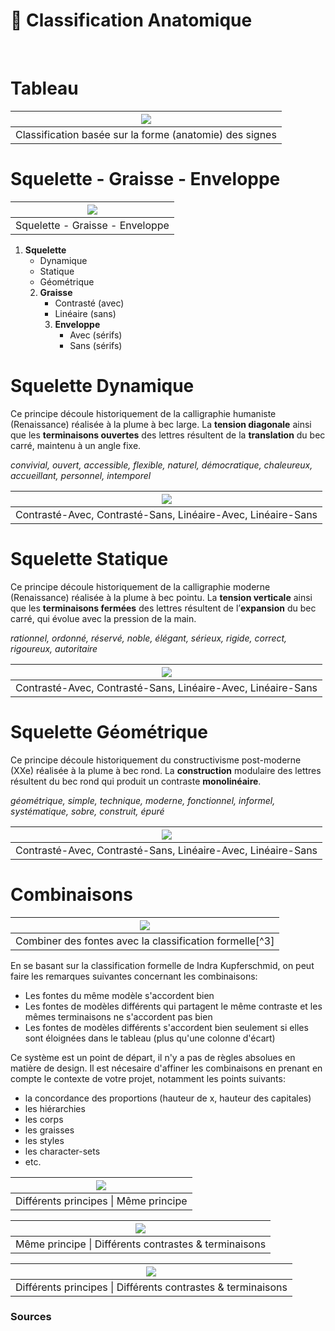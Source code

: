 # 🦴 Classification Anatomique

  
&nbsp;

# Tableau

|![](links/Era_Typ_Class_01.jpg) |
|:---:|
| Classification basée sur la forme (anatomie) des signes | 

# Squelette - Graisse - Enveloppe

|![](links/Era_Typ_Class_01.jpg) |
|:---:|
| Squelette - Graisse - Enveloppe           |

1.  **Squelette**
    -  Dynamique  
    -  Statique  
    -  Géométrique  
    2.  **Graisse**
        -  Contrasté (avec)
        -  Linéaire (sans)
        3.  **Enveloppe**
            -  Avec (sérifs)
            -  Sans (sérifs)

# Squelette Dynamique

Ce principe découle historiquement de la calligraphie humaniste (Renaissance) réalisée à la plume à bec large. La **tension diagonale** ainsi que les **terminaisons ouvertes** des lettres résultent de la **translation** du bec carré, maintenu à un angle fixe.

*convivial, ouvert, accessible, flexible, naturel, démocratique, chaleureux, accueillant, personnel, intemporel*

|![](links/Typo_Classification_1_dynamique.gif) |
|:---:|
| Contrasté-Avec, Contrasté-Sans, Linéaire-Avec, Linéaire-Sans           |

# Squelette Statique

Ce principe découle historiquement de la calligraphie moderne (Renaissance) réalisée à la plume à bec pointu. La **tension verticale** ainsi que les **terminaisons fermées** des lettres résultent de l’**expansion** du bec carré, qui évolue avec la pression de la main.

*rationnel, ordonné, réservé, noble, élégant, sérieux, rigide, correct, rigoureux, autoritaire*

|![](links/Typo_Classification_2_statique.gif) |
|:---:|
| Contrasté-Avec, Contrasté-Sans, Linéaire-Avec, Linéaire-Sans           |

# Squelette Géométrique

Ce principe découle historiquement du constructivisme post-moderne (XXe) réalisée à la plume à bec rond. La **construction** modulaire des lettres résultent du bec rond qui produit un contraste **monolinéaire**.

*géométrique, simple, technique, moderne, fonctionnel, informel, systématique, sobre, construit, épuré*

|![](links/Typo_Classification_3_geometrique.gif) |
|:---:|
| Contrasté-Avec, Contrasté-Sans, Linéaire-Avec, Linéaire-Sans           |

# Combinaisons

|![](links/Pair_Fonts.gif) |
|:---:|
| Combiner des fontes avec la classification formelle[^3]           |

En se basant sur la classification formelle de Indra Kupferschmid, on peut faire les remarques suivantes concernant les combinaisons:

- Les fontes du même modèle s'accordent bien
- Les fontes de modèles différents qui partagent le même contraste et les mêmes terminaisons ne s'accordent pas bien
- Les fontes de modèles différents s'accordent bien seulement si elles sont éloignées dans le tableau (plus qu'une colonne d'écart)

Ce système est un point de départ, il n'y a pas de règles absolues en matière de design. Il est nécesaire d'affiner les combinaisons en prenant en compte le contexte de votre projet, notamment les points suivants:

- la concordance des proportions (hauteur de x, hauteur des capitales)
- les hiérarchies
- les corps
- les graisses
- les styles
- les character-sets
- etc.

|![](links/Typo_Classification_13b1.gif) |
|:---:|
| Différents principes \| Même principe           |

|![](links/Typo_Classification_13b2.gif) |
|:---:|
| Même principe  \| Différents contrastes & terminaisons           |

|![](links/Typo_Classification_13b3.gif) |
|:---:|
| Différents principes \| Différents contrastes & terminaisons           |



### Sources

<!-- - **Prénom Nom**  
  *Titre*, 0000 -->

<!-- [^1]: Adrian Frutiger, *Type, Sign, Symbol*, 1980 -->

